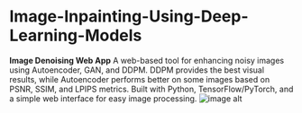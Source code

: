 # Image-Inpainting-Using-Deep-Learning-Models
**Image Denoising Web App**    A web-based tool for enhancing noisy images using Autoencoder, GAN, and DDPM. DDPM provides the best visual results, while Autoencoder performs better on some images based on PSNR, SSIM, and LPIPS metrics. Built with Python, TensorFlow/PyTorch, and a simple web interface for easy image processing.
![image alt](https://github.com/SANAPAULSON/Image-Inpainting-Using-Deep-Learning-Models/blob/272a82df5c88432ee5e6749d23ffc1f084d529dd/Screenshot%202025-03-27%20225438.png,https://github.com/SANAPAULSON/Image-Inpainting-Using-Deep-Learning-Models/blob/f6d7dd9e19c4185282be4e4f7cefc4e315991546/Screenshot%202025-03-27%20225459.png)
